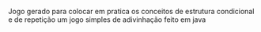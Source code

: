 Jogo gerado para colocar em pratica os conceitos de estrutura condicional e de repetição um jogo simples de adivinhação feito em java 

